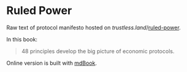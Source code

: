 # Ruled Power

Raw text of protocol manifesto hosted on *trustless.land*/[ruled-power](https://trustless.land/ruled-power).

In this book:
> 48 principles develop the big picture of economic protocols.

Online version is built with [mdBook](https://rust-lang.github.io/mdBook/).

